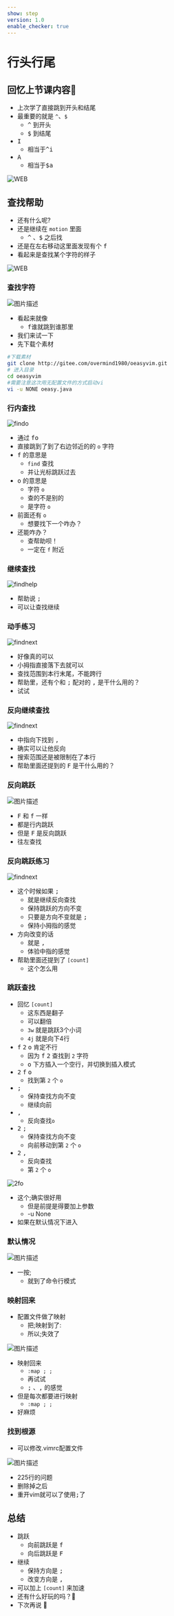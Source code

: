 ```yaml
---
show: step
version: 1.0
enable_checker: true
---
```


# 行头行尾

## 回忆上节课内容🤔

- 上次学了直接跳到开头和结尾
- 最重要的就是 `^`、`$`
	- <kbd>^</kbd> 到开头 
	- <kbd>$</kbd> 到结尾
- <kbd>I</kbd> 
	- 相当于<kbd>^</kbd><kbd>i</kbd>
- <kbd>A</kbd>
	- 相当于<kbd>$</kbd><kbd>a</kbd>

![WEB](https://labfile.oss.aliyuncs.com/courses/2840/StartEnd2)

## 查找帮助 

- 还有什么呢?
- 还是继续在 `motion` 里面
	- <kbd>^</kbd> 、<kbd>$</kbd>  之后找
- 还是在左右移动这里面发现有个 <kbd>f</kbd>
- 看起来是查找某个字符的样子

![WEB](https://labfile.oss.aliyuncs.com/courses/2840/Findfind)


### 查找字符
![图片描述](https://doc.shiyanlou.com/courses/uid1190679-20210705-1625459606491)

- 看起来就像
	- <kbd>f</kbd>谁就跳到谁那里 
- 我们来试一下
- 先下载个素材

```bash
#下载素材
git clone http://gitee.com/overmind1980/oeasyvim.git
# 进入目录
cd oeasyvim
#需要注意这次用无配置文件的方式启动vi
vi -u NONE oeasy.java
```

### 行内查找

![findo](https://labfile.oss.aliyuncs.com/courses/2840/findoch)

- 通过 <kbd>f</kbd><kbd>o</kbd> 
- 直接跳到了到了右边邻近的的 `o` 字符
- <kbd>f</kbd> 的意思是
	- `find` 查找
	- 并让光标跳跃过去
- <kbd>o</kbd> 的意思是 
	- 字符 `o`
	- 查的不是别的
	- 是字符 `o`
- 前面还有 `o`
	- 想要找下一个咋办？
- 还能咋办？
	- 查帮助呗！
	- 一定在 `f` 附近



### 继续查找
![findhelp](https://labfile.oss.aliyuncs.com/courses/2840/findnexthelp.png)

- 帮助说 <kbd>;</kbd>
- 可以让查找继续

### 动手练习

![findnext](https://labfile.oss.aliyuncs.com/courses/2840/findogoon.png)

- 好像真的可以
- 小拇指直接落下去就可以
- 查找范围到本行末尾，不能跨行
- 帮助里，还有个和 <kbd>;</kbd> 配对的 <kbd>,</kbd> 是干什么用的？
- 试试

### 反向继续查找

![findnext](https://labfile.oss.aliyuncs.com/courses/2840/findback.png)

- 中指向下找到 <kbd>,</kbd> 
- 确实可以让他反向
- 搜索范围还是被限制在了本行
- 帮助里面还提到的 <kbd>F</kbd> 是干什么用的？

### 反向跳跃

![图片描述](https://doc.shiyanlou.com/courses/uid1190679-20210705-1625459713964)

- <kbd>F</kbd> 和 <kbd>f</kbd> 一样
- 都是行内跳跃
- 但是 <kbd>F</kbd> 是反向跳跃
- 往左查找

### 反向跳跃练习

![findnext](https://labfile.oss.aliyuncs.com/courses/2840/findFFF)

- 这个时候如果 <kbd>;</kbd> 
	- 就是继续反向查找
	- 保持跳跃的方向不变
	- 只要是方向不变就是 <kbd>;</kbd>
	- 保持小拇指的感觉
- 方向改变的话
	- 就是 <kbd>,</kbd>
	- 体验中指的感觉
- 帮助里面还提到了 `[count]`
	- 这个怎么用

### 跳跃查找

- 回忆 `[count]`
	- 这东西是翻子
	- 可以翻倍
    - `3w` 就是跳跃3个小词
    - `4j` 就是向下4行
- <kbd>f</kbd> <kbd>2</kbd> <kbd>o</kbd> 肯定不行
    - 因为 <kbd>f</kbd> <kbd>2</kbd> 查找到 `2` 字符
    - <kbd>o</kbd> 下方插入一个空行，并切换到插入模式
- <kbd>2</kbd> <kbd>f</kbd> <kbd>o</kbd> 
	- 找到第 `2` 个 `o`
- <kbd>;</kbd> 
	- 保持查找方向不变
	- 继续向前
- <kbd>,</kbd> 
	- 反向查找`o`
- <kbd>2</kbd> <kbd>;</kbd> 
	- 保持查找方向不变
	- 向前移动到第 `2` 个 `o`
- <kbd>2</kbd> <kbd>,</kbd> 
	- 反向查找
	- 第 `2` 个 `o`

![2fo](https://labfile.oss.aliyuncs.com/courses/2840/2findogoon)

- 这个;确实很好用
	- 但是前提是得要加上参数
	- -u None
- 如果在默认情况下进入

### 默认情况

![图片描述](https://doc.shiyanlou.com/courses/uid1190679-20220811-1660215588169/wm)

- 一按;
	- 就到了命令行模式

### 映射回来
- 配置文件做了映射
	- 把;映射到了:
	- 所以;失效了

![图片描述](https://doc.shiyanlou.com/courses/uid1190679-20220811-1660215522800/wm)

- 映射回来
	- `:map ; ;`
	- 再试试
	- <kbd>;</kbd> 、<kbd>,</kbd> 的感觉
- 但是每次都要进行映射
	- `:map ; ;`
- 好麻烦

### 找到根源

- 可以修改.vimrc配置文件

![图片描述](https://doc.shiyanlou.com/courses/uid1190679-20211107-1636297871382)

- 225行的问题
- 删除掉之后
- 重开vim就可以了使用<kbd>;</kbd>了

## 总结
- 跳跃
	- 向前跳跃是 <kbd>f</kbd>
	- 向后跳跃是 <kbd>F</kbd>
- 继续
	- 保持方向是 <kbd>;</kbd>
	- 改变方向是 <kbd>,</kbd>
- 可以加上 `[count]` 来加速
- 还有什么好玩的吗？🤔
- 下次再说 👋





